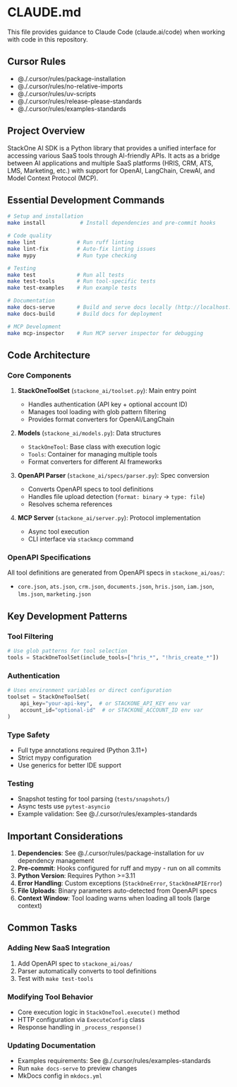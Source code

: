 # CLAUDE.md

This file provides guidance to Claude Code (claude.ai/code) when working with code in this repository.

## Cursor Rules

- @./.cursor/rules/package-installation
- @./.cursor/rules/no-relative-imports
- @./.cursor/rules/uv-scripts
- @./.cursor/rules/release-please-standards
- @./.cursor/rules/examples-standards

## Project Overview

StackOne AI SDK is a Python library that provides a unified interface for accessing various SaaS tools through AI-friendly APIs. It acts as a bridge between AI applications and multiple SaaS platforms (HRIS, CRM, ATS, LMS, Marketing, etc.) with support for OpenAI, LangChain, CrewAI, and Model Context Protocol (MCP).

## Essential Development Commands

```bash
# Setup and installation
make install           # Install dependencies and pre-commit hooks

# Code quality
make lint             # Run ruff linting
make lint-fix         # Auto-fix linting issues  
make mypy             # Run type checking

# Testing
make test             # Run all tests
make test-tools       # Run tool-specific tests
make test-examples    # Run example tests

# Documentation
make docs-serve       # Build and serve docs locally (http://localhost:8000)
make docs-build       # Build docs for deployment

# MCP Development
make mcp-inspector    # Run MCP server inspector for debugging
```

## Code Architecture

### Core Components

1. **StackOneToolSet** (`stackone_ai/toolset.py`): Main entry point
   - Handles authentication (API key + optional account ID)
   - Manages tool loading with glob pattern filtering
   - Provides format converters for OpenAI/LangChain

2. **Models** (`stackone_ai/models.py`): Data structures
   - `StackOneTool`: Base class with execution logic
   - `Tools`: Container for managing multiple tools
   - Format converters for different AI frameworks

3. **OpenAPI Parser** (`stackone_ai/specs/parser.py`): Spec conversion
   - Converts OpenAPI specs to tool definitions
   - Handles file upload detection (`format: binary` → `type: file`)
   - Resolves schema references

4. **MCP Server** (`stackone_ai/server.py`): Protocol implementation
   - Async tool execution
   - CLI interface via `stackmcp` command

### OpenAPI Specifications

All tool definitions are generated from OpenAPI specs in `stackone_ai/oas/`:
- `core.json`, `ats.json`, `crm.json`, `documents.json`, `hris.json`, `iam.json`, `lms.json`, `marketing.json`

## Key Development Patterns

### Tool Filtering
```python
# Use glob patterns for tool selection
tools = StackOneToolSet(include_tools=["hris_*", "!hris_create_*"])
```

### Authentication
```python
# Uses environment variables or direct configuration
toolset = StackOneToolSet(
    api_key="your-api-key",  # or STACKONE_API_KEY env var
    account_id="optional-id"  # or STACKONE_ACCOUNT_ID env var
)
```

### Type Safety
- Full type annotations required (Python 3.11+)
- Strict mypy configuration
- Use generics for better IDE support

### Testing
- Snapshot testing for tool parsing (`tests/snapshots/`)
- Async tests use `pytest-asyncio`
- Example validation: See @./.cursor/rules/examples-standards

## Important Considerations

1. **Dependencies**: See @./.cursor/rules/package-installation for uv dependency management
2. **Pre-commit**: Hooks configured for ruff and mypy - run on all commits
3. **Python Version**: Requires Python >=3.11
4. **Error Handling**: Custom exceptions (`StackOneError`, `StackOneAPIError`)
5. **File Uploads**: Binary parameters auto-detected from OpenAPI specs
6. **Context Window**: Tool loading warns when loading all tools (large context)

## Common Tasks

### Adding New SaaS Integration
1. Add OpenAPI spec to `stackone_ai/oas/`
2. Parser automatically converts to tool definitions
3. Test with `make test-tools`

### Modifying Tool Behavior
- Core execution logic in `StackOneTool.execute()` method
- HTTP configuration via `ExecuteConfig` class
- Response handling in `_process_response()`

### Updating Documentation
- Examples requirements: See @./.cursor/rules/examples-standards
- Run `make docs-serve` to preview changes
- MkDocs config in `mkdocs.yml`

